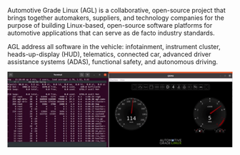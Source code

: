 Automotive Grade Linux (AGL) is a collaborative, open-source project that brings together automakers, suppliers, and technology companies for the purpose of building Linux-based, open-source software platforms for automotive applications that can serve as de facto industry standards.

AGL address all software in the vehicle: infotainment, instrument cluster, heads-up-display (HUD), telematics, connected car, advanced driver assistance systems (ADAS), functional safety, and autonomous driving.


![AGL Demo](image.png)